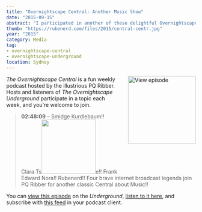 ```yaml
---
title: "Overnightscape Central: Another Music Show"
date: "2015-09-15"
abstract: "I participated in another of these delightful Overnightscape Underground productions by PQ Ribber."
thumb: "https://rubenerd.com/files/2015/central-centr.jpg"
year: "2015"
category: Media
tag:
- overnightscape-central
- overnightscape-underground
location: Sydney
---
```

<p class="show-cover"><a href="https://onsug.com/archives/17574/"><img src="https://rubenerd.com/files/2015/central-centr.jpg" alt="View episode" style="float:right; margin:0 0 1em 2em; width:180px; height:180px;" /></a></p>

*The Overnightscape Central* is a fun weekly podcast hosted by the illustrious PQ Ribber. Hosts and listeners of *The Overnightscape Underground* participate in a topic each week, and you’re welcome to join.

> **02:48:09** – Smidge Kurdlebaum!! Clara Ts<a href="https://onsug.com/shows/Aug15/centr.jpg" target="_blank"><img class="alignleft" src="https://onsug.com/shows/Aug15/centr.jpg" alt="" width="144" height="144" /></a>e!! Frank Edward Nora!! Rubenerd!! Four brave internet broadcast legends join PQ Ribber for another classic Central about Music!!

You can <a href="https://onsug.com/archives/17574/">view this episode</a> on the *Underground*, <a href="https://media.blubrry.com/onsug/p/onsug.com/shows/Sep15/onsug_Sep15_Central_Ano.mp3">listen to it here</a>, and subscribe with <a href="https://onsug.com/archives/category/overnightscapecentral/feed/">this feed</a> in your podcast client.
